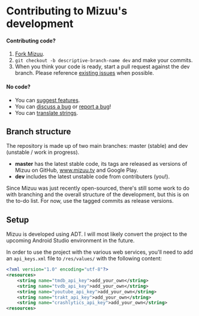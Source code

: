 Contributing to Mizuu's development
============

#### Contributing code?

1. [Fork Mizuu][1].
2. `git checkout -b descriptive-branch-name dev` and make your commits.
3. When you think your code is ready, start a pull request against the dev branch. Please reference [existing issues][2] when possible.

#### No code?
* You can [suggest features][2].
* You can [discuss a bug][2] or [report a bug][2]!
* You can [translate strings][3].

Branch structure
----------------

The repository is made up of two main branches: master (stable) and dev (unstable / work in progress).

* **master** has the latest stable code, its tags are released as versions of Mizuu on GitHub, www.mizuu.tv and Google Play.
* **dev** includes the latest unstable code from contributers (you!).

Since Mizuu was just recently open-sourced, there's still some work to do with branching and the overall structure of the development, but this is on the to-do list. For now, use the tagged commits as release versions.

Setup
-----

Mizuu is developed using ADT. I will most likely convert the project to the upcoming Android Studio environment in the future.

In order to use the project with the various web services, you'll need to add an `api_keys.xml` file to `/res/values/` with the following content:

```xml
<?xml version="1.0" encoding="utf-8"?>
<resources>
    <string name="tmdb_api_key">add_your_own</string>
    <string name="tvdb_api_key">add_your_own</string>
    <string name="youtube_api_key">add_your_own</string>
    <string name="trakt_api_key">add_your_own</string>
    <string name="crashlytics_api_key">add_your_own</string>
<resources>
```

 [1]: https://github.com/MizzleDK/Mizuu/fork
 [2]: https://github.com/MizzleDK/Mizuu/issues
 [3]: http://translate.mizuu.tv/
